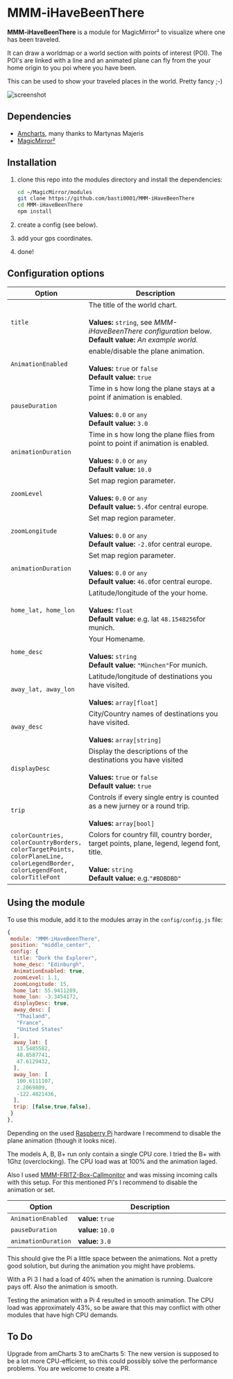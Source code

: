 # MMM-iHaveBeenThere

**MMM-iHaveBeenThere** is a module for MagicMirror² to visualize where one has been traveled.

It can draw a worldmap or a world section with points of interest (POI). The POI's are linked with a line and an animated plane can fly from the your home origin to you poi where you have been.

This can be used to show your traveled places in the world. Pretty fancy ;-)

![screenshot](picture/example.png)

## Dependencies

- [Amcharts](https://www.amcharts.com/demos/), many thanks to Martynas Majeris
- [MagicMirror²](https://github.com/MichMich/MagicMirror)

## Installation

1. clone this repo into the modules directory and install the dependencies:

   ```bash
   cd ~/MagicMirror/modules
   git clone https://github.com/basti0001/MMM-iHaveBeenThere
   cd MMM-iHaveBeenThere
   npm install
   ```

2. create a config (see below).
3. add your gps coordinates.
4. done!

## Configuration options

<table width="100%">
 <thead>
  <tr>
   <th>Option</th>
   <th width="100%">Description</th>
  </tr>
 <thead>
 <tbody>
  <tr>
   <td><code>title</code></td>
   <td>The title of the world chart.<br>
    <br><b>Values:</b> <code>string</code>, see <i>MMM-iHaveBeenThere configuration</i> below.
    <br><b>Default value:</b> <i>An example world.</i>
   </td>
  </tr>
  <tr>
   <td><code>AnimationEnabled</code></td>
   <td>enable/disable the plane animation.<br>
    <br><b>Values:</b> <code>true</code> or <code>false</code>
    <br><b>Default value:</b> <code>true</code>
   </td>
  </tr>
  <tr>
   <td><code>pauseDuration</code></td>
   <td>Time in s how long the plane stays at a point if animation is enabled.<br>
    <br><b>Values:</b> <code>0.0</code> or <code>any</code>
    <br><b>Default value:</b> <code>3.0</code>
   </td>
  </tr>
  <tr>
   <td><code>animationDuration</code></td>
   <td>Time in s how long the plane flies from point to point if animation is enabled.<br>
    <br><b>Values:</b> <code>0.0</code> or <code>any</code>
    <br><b>Default value:</b> <code>10.0</code>
   </td>
  </tr>
  <tr>
   <td><code>zoomLevel</code></td>
   <td>Set map region parameter.<br>
    <br><b>Values:</b> <code>0.0</code> or <code>any</code>
    <br><b>Default value:</b> <code>5.4</code>for central europe.
   </td>
  </tr>
  <tr>
   <td><code>zoomLongitude</code></td>
   <td>Set map region parameter.<br>
    <br><b>Values:</b> <code>0.0</code> or <code>any</code>
    <br><b>Default value:</b> <code>-2.0</code>for central europe.
   </td>
  </tr>
  <tr>
   <td><code>animationDuration</code></td>
   <td>Set map region parameter.<br>
    <br><b>Values:</b> <code>0.0</code> or <code>any</code>
    <br><b>Default value:</b> <code>46.0</code>for central europe.
   </td>
  </tr>
  <tr>
   <td><code>home_lat, home_lon</code></td>
   <td>Latitude/longitude of the your home.<br>
    <br><b>Values:</b> <code>float</code>
    <br><b>Default value:</b> e.g. lat <code>48.1548256</code>for munich.
   </td>
  </tr>
  <tr>
   <td><code>home_desc</code></td>
   <td>Your Homename.<br>
    <br><b>Values:</b> <code>string</code>
    <br><b>Default value:</b> <code>"München"</code>For munich.
   </td>
  </tr>
  <tr>
   <td><code>away_lat, away_lon</code></td>
   <td>Latitude/longitude of destinations you have visited.<br>
    <br><b>Values:</b> <code>array[float]</code>
   </td>
  </tr>
  <tr>
   <td><code>away_desc</code></td>
   <td>City/Country names of destinations you have visited.<br>
    <br><b>Values:</b> <code>array[string]</code>
   </td>
  </tr>
  <tr>
   <td><code>displayDesc</code></td>
   <td>Display the descriptions of the destinations you have visited<br>
    <br><b>Values:</b> <code>true</code> or <code>false</code>
    <br><b>Default value:</b> <code>true</code></td>
  </tr>
  <tr>
   <td><code>trip</code></td>
   <td>Controls if every single entry is counted as a new jurney or a round trip.<br>
    <br><b>Values:</b> <code>array[bool]</code>
   </td>
  </tr>
  <tr>
   <td><code>colorCountries, colorCountryBorders, colorTargetPoints, colorPlaneLine, colorLegendBorder, colorLegendFont, colorTitleFont</code></td>
   <td>Colors for country fill, country border, target points, plane, legend, legend font, title.<br>
    <br><b>Value:</b> <code>string</code>
    <br><b>Default value:</b> e.g.<code>"#BDBDBD"</code>
   </td>
  </tr>
 </tbody>
</table>

## Using the module

To use this module, add it to the modules array in the `config/config.js` file:

```javascript
{
 module: "MMM-iHaveBeenThere",
 position: "middle_center",
 config: {
  title: "Dork the Explorer",
  home_desc: "Edinburgh",
  AnimationEnabled: true,
  zoomLevel: 1.1,
  zoomLongitude: 15,
  home_lat: 55.9411289,
  home_lon: -3.3454172,
  displayDesc: true,
  away_desc: [
   "Thailand",
   "France",
   "United States"
  ],
  away_lat: [
   13.5485582,
   48.8587741,
   47.6129432,
  ],
  away_lon: [
   100.6111107,
   2.2069809,
   -122.4821436,
  ],
  trip: [false,true,false],
 }
},
```

Depending on the used [Raspberry Pi](https://de.wikipedia.org/wiki/Raspberry_Pi) hardware I recommend to disable the plane animation (though it looks nice).

The models A, B, B+ run only contain a single CPU core. I tried the B+ with 1Ghz (overclocking). The CPU load was at 100% and the animation laged.

Also I used [MMM-FRITZ-Box-Callmonitor](https://github.com/paviro/MMM-FRITZ-Box-Callmonitor) and was missing incoming calls with this setup. For this mentioned Pi's I recommend to disable the animation or set.

<table width="100%">
 <thead>
  <tr>
   <th>Option</th>
   <th width="100%">Description</th>
  </tr>
 <thead>
 <tbody>
  <tr>
   <td><code>AnimationEnabled</code></td>
   <td><b>value:</b> <code>true</code>
   </td>
  </tr>
  <tr>
   <td><code>pauseDuration</code></td>
   <td><b>value:</b> <code>10.0</code></td>
  </tr>
  <tr>
   <td><code>animationDuration</code></td>
   <td><b>value:</b> <code>3.0</code></td>
  </tr>
 </tbody>
</table>

This should give the Pi a little space between the animations. Not a pretty good solution, but during the animation you might have problems.

With a Pi 3 I had a load of 40% when the animation is running. Dualcore pays off. Also the animation is smooth.

Testing the animation with a Pi 4 resulted in smooth animation. The CPU load was approximately 43%, so be aware that this may conflict with other modules that have high CPU demands.

## To Do

Upgrade from amCharts 3 to amCharts 5: The new version is supposed to be a lot more CPU-efficient, so this could possibly solve the performance problems. You are welcome to create a PR.
